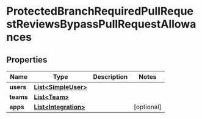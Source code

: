 

# ProtectedBranchRequiredPullRequestReviewsBypassPullRequestAllowances


## Properties

| Name | Type | Description | Notes |
|------------ | ------------- | ------------- | -------------|
|**users** | [**List&lt;SimpleUser&gt;**](SimpleUser.md) |  |  |
|**teams** | [**List&lt;Team&gt;**](Team.md) |  |  |
|**apps** | [**List&lt;Integration&gt;**](Integration.md) |  |  [optional] |



